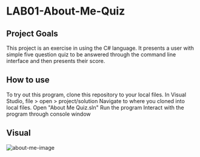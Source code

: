 # LAB01-About-Me-Quiz

## Project Goals

This project is an exercise in using the C# language.
It presents a user with simple five question quiz to be answered through the
command line interface and then presents their score.

## How to use
 
To try out this program, clone this repository to your local files.
In Visual Studio, file > open > project/solution
Navigate to where you cloned into local files.
Open "About Me Quiz.sln"
Run the program
Interact with the program through console window

## Visual

![about-me-image](assets/about-me-image.png)